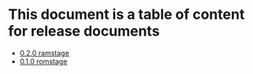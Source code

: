 # This document is a table of content for release documents
* [0.2.0 ramstage](releases/0.2.0.ramstage.md)
* [0.1.0 romstage](releases/0.1.0.romstage.md)
